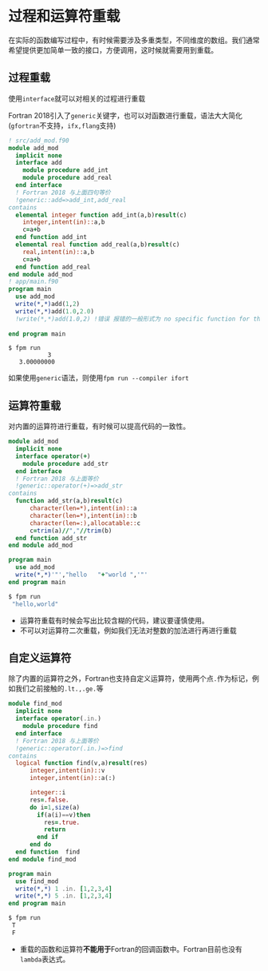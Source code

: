 # 过程和运算符重载

在实际的函数编写过程中，有时候需要涉及多重类型，不同维度的数组。我们通常希望提供更加简单一致的接口，方便调用，这时候就需要用到重载。

## 过程重载

使用`interface`就可以对相关的过程进行重载

Fortran 2018引入了`generic`关键字，也可以对函数进行重载，语法大大简化(`gfortran`不支持，`ifx,flang`支持)

``` fortran
! src/add_mod.f90
module add_mod
  implicit none
  interface add
    module procedure add_int
    module procedure add_real
  end interface
  ! Fortran 2018 与上面四句等价
  !generic::add=>add_int,add_real
contains
  elemental integer function add_int(a,b)result(c)
    integer,intent(in)::a,b
    c=a+b
  end function add_int
  elemental real function add_real(a,b)result(c)
    real,intent(in)::a,b
    c=a+b
  end function add_real
end module add_mod
! app/main.f90
program main
  use add_mod
  write(*,*)add(1,2)
  write(*,*)add(1.0,2.0)
  !write(*,*)add(1.0,2) !错误 报错的一般形式为 no specific function for the generic 'add' 
 
end program main
```
```
$ fpm run
           3
   3.00000000 
```
如果使用`generic`语法，则使用`fpm run --compiler ifort`

## 运算符重载

对内置的运算符进行重载，有时候可以提高代码的一致性。

``` fortran
module add_mod
  implicit none
  interface operator(+)
    module procedure add_str
  end interface
  ! Fortran 2018 与上面等价
  !generic::operator(+)=>add_str
contains
  function add_str(a,b)result(c)
      character(len=*),intent(in)::a
      character(len=*),intent(in)::b
      character(len=:),allocatable::c
      c=trim(a)//","//trim(b)
  end function add_str
end module add_mod

program main
  use add_mod
  write(*,*)'"',"hello   "+"world ",'"'
end program main
```
```sh
$ fpm run
 "hello,world"
```
- 运算符重载有时候会写出比较含糊的代码，建议要谨慎使用。
- 不可以对运算符二次重载，例如我们无法对整数的加法进行再进行重载

## 自定义运算符

除了内置的运算符之外，Fortran也支持自定义运算符，使用两个点`.`作为标记，例如我们之前接触的`.lt.,.ge.`等

``` fortran
module find_mod
  implicit none
  interface operator(.in.)
    module procedure find
  end interface
  ! Fortran 2018 与上面等价
  !generic::operator(.in.)=>find
contains
  logical function find(v,a)result(res)
      integer,intent(in)::v
      integer,intent(in)::a(:)

      integer::i
      res=.false.
      do i=1,size(a)
        if(a(i)==v)then
          res=.true.
          return
        end if
      end do
  end function  find
end module find_mod

program main
  use find_mod
  write(*,*) 1 .in. [1,2,3,4]
  write(*,*) 5 .in. [1,2,3,4]
end program main
```
``` sh
$ fpm run
 T
 F
```
- 重载的函数和运算符**不能用于**Fortran的回调函数中。Fortran目前也没有`lambda`表达式。
